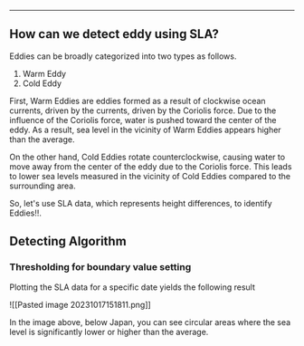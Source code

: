 
---

## How can we detect eddy using SLA?

 Eddies can be broadly categorized into two types as follows.

1. Warm Eddy
2. Cold Eddy

  First, Warm Eddies are eddies formed as a result of  clockwise ocean currents, driven by the currents, driven by the Coriolis force. Due to the influence of the Coriolis force, water is pushed toward the center of the eddy. As a result, sea level in the vicinity of Warm Eddies appears higher than the average.
  
  On the other hand, Cold Eddies rotate counterclockwise, causing water to move away from the center of the eddy due to the Coriolis force. This leads to lower sea levels measured in the vicinity of Cold Eddies compared to the surrounding area.

 So, let's use SLA data, which represents height differences, to identify Eddies!!.


## Detecting Algorithm


### Thresholding for boundary value setting

 Plotting the SLA data for a specific date yields the following result

![[Pasted image 20231017151811.png]]

In the image above, below Japan, you can see circular areas where the sea level is significantly lower or higher than the average.